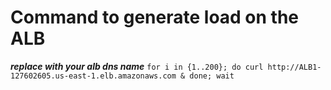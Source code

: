 # Command to generate load on the ALB

***replace with your alb dns name***
```for i in {1..200}; do curl http://ALB1-127602605.us-east-1.elb.amazonaws.com & done; wait```
